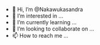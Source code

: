 - 👋 Hi, I’m @Nakawukasandra
- 👀 I’m interested in ...
- 🌱 I’m currently learning ...
- 💞️ I’m looking to collaborate on ...
- 📫 How to reach me ...

<!---
Nakawukasandra/Nakawukasandra is a ✨ special ✨ repository because its `README.md` (this file) appears on your GitHub profile.
You can click the Preview link to take a look at your changes.
--->
